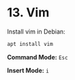 # 13. Vim

Install vim in Debian:
```bash
apt install vim
```
**Command Mode:** `Esc`

**Insert Mode:** `i`


